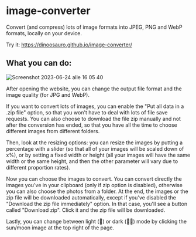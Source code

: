 # image-converter
Convert (and compress) lots of image formats into JPEG, PNG and WebP formats, locally on your device.

Try it: https://dinoosauro.github.io/image-converter/
## What you can do:
![Screenshot 2023-06-24 alle 16 05 40](https://github.com/Dinoosauro/image-converter/assets/80783030/26a49e72-b0ec-4c44-80ae-628fa0290a98)

After opening the website, you can change the output file format and the image quality (for JPG and WebP). 

If you want to convert lots of images, you can enable the "Put all data in a .zip file" option, so that you won't have to deal with lots of file save requests. You can also choose to download the file zip manually and not after the conversion has ended, so that you have all the time to choose different images from different folders.

Then, look at the resizing options: you can resize the images by putting a percentage with a slider (so that all of your images will be scaled down of x%), or by setting a fixed width or height (all your images will have the same width or the same height, and then the other parameter will vary due to different proportion rates).

Now you can choose the images to convert. You can convert directly the images you've in your clipboard (only if zip option is disabled), otherwise you can also choose the photos from a folder. At the end, the images or the zip file will be downloaded automatically, except if you've disabled the "Download the zip file immediately" option. In that case, you'll see a button called "Download zip". Click it and the zip file will be downloaded.

Lastly, you can change between light (🤮) or dark (👍🏻) mode by clicking the sun/moon image at the top right of the page.
